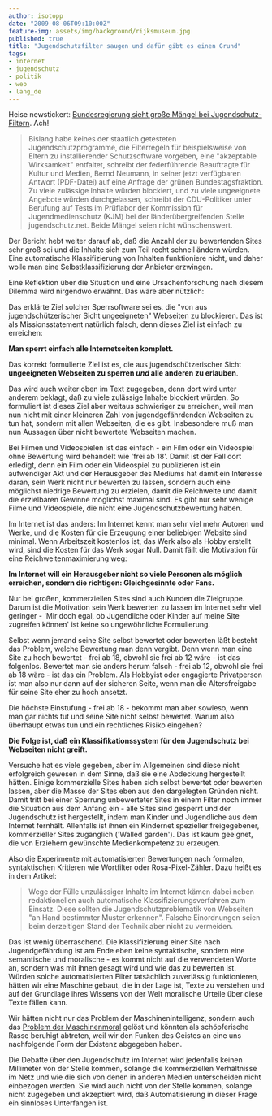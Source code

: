 ```yaml
---
author: isotopp
date: "2009-08-06T09:10:00Z"
feature-img: assets/img/background/rijksmuseum.jpg
published: true
title: "Jugendschutzfilter saugen und dafür gibt es einen Grund"
tags:
- internet
- jugendschutz
- politik
- web
- lang_de
---
```


Heise newstickert: 
[Bundesregierung sieht große Mängel bei
Jugendschutz-Filtern](http://www.heise.de/newsticker/Bundesregierung-sieht-grosse-Maengel-bei-Jugendschutz-Filtern--/meldung/143110).
Ach!

> Bislang habe keines der staatlich getesteten Jugendschutzprogramme, die
> Filterregeln für beispielsweise von Eltern zu installierender
> Schutzsoftware vorgeben, eine "akzeptable Wirksamkeit" entfaltet, schreibt
> der federführende Beauftragte für Kultur und Medien, Bernd Neumann, in
> seiner jetzt verfügbaren Antwort (PDF-Datei) auf eine Anfrage der grünen
> Bundestagsfraktion. Zu viele zulässige Inhalte würden blockiert, und zu
> viele ungeeignete Angebote würden durchgelassen, schreibt der
> CDU-Politiker unter Berufung auf Tests im Prüflabor der Kommission für
> Jugendmedienschutz (KJM) bei der länderübergreifenden Stelle
> jugendschutz.net. Beide Mängel seien nicht wünschenswert.

Der Bericht hebt weiter darauf ab, daß die Anzahl der zu bewertenden Sites
sehr groß sei und die Inhalte sich zum Teil recht schnell ändern würden.
Eine automatische Klassifizierung von Inhalten funktioniere nicht, und daher
wolle man eine Selbstklassifizierung der Anbieter erzwingen.

Eine Reflektion über die Situation und eine Ursachenforschung nach diesem
Dilemma wird nirgendwo erwähnt. Das wäre aber nützlich:

Das erklärte Ziel solcher Sperrsoftware sei es, die "von aus
jugendschützerischer Sicht ungeeigneten" Webseiten zu blockieren. Das ist
als Missionsstatement natürlich falsch, denn dieses Ziel ist einfach zu
erreichen: 

**Man sperrt einfach alle Internetseiten komplett.**

Das korrekt formulierte Ziel ist es, die aus jugendschützerischer Sicht
**ungeeigneten Webseiten zu sperren _und_ alle anderen zu erlauben**.

Das wird auch weiter oben im Text zugegeben, denn dort wird unter anderem
beklagt, daß zu viele zulässige Inhalte blockiert würden. So formuliert ist
dieses Ziel aber weitaus schwieriger zu erreichen, weil man nun nicht mit
einer kleineren Zahl von jugendgefährdenden Webseiten zu tun hat, sondern
mit allen Webseiten, die es gibt. Insbesondere muß man nun Aussagen über
nicht bewertete Webseiten machen.

Bei Filmen und Videospielen ist das einfach - ein Film oder ein Videospiel
ohne Bewertung wird behandelt wie 'frei ab 18'. Damit ist der Fall dort
erledigt, denn ein Film oder ein Videospiel zu publizieren ist ein
aufwendiger Akt und der Herausgeber des Mediums hat damit ein Interesse
daran, sein Werk nicht nur bewerten zu lassen, sondern auch eine möglichst
niedrige Bewertung zu erzielen, damit die Reichweite und damit die
erzielbaren Gewinne möglichst maximal sind. Es gibt nur sehr wenige Filme
und Videospiele, die nicht eine Jugendschutzbewertung haben.

Im Internet ist das anders: Im Internet kennt man sehr viel mehr Autoren und
Werke, und die Kosten für die Erzeugung einer beliebigen Website sind
minimal. Wenn Arbeitszeit kostenlos ist, das Werk also als Hobby erstellt
wird, sind die Kosten für das Werk sogar Null. Damit fällt die Motivation
für eine Reichweitenmaximierung weg:

**Im Internet will ein Herausgeber nicht so viele Personen als möglich
erreichen, sondern die richtigen: Gleichgesinnte oder Fans.**

Nur bei großen, kommerziellen Sites sind auch Kunden die Zielgruppe. Darum
ist die Motivation sein Werk bewerten zu lassen im Internet sehr viel
geringer - 'Mir doch egal, ob Jugendliche oder Kinder auf meine Site
zugreifen können' ist keine so ungewöhnliche Formulierung.

Selbst wenn jemand seine Site selbst bewertet oder bewerten läßt besteht das
Problem, welche Bewertung man denn vergibt. Denn wenn man eine Site zu hoch
bewertet - frei ab 18, obwohl sie frei ab 12 wäre - ist das folgenlos.
Bewertet man sie anders herum falsch - frei ab 12, obwohl sie frei ab 18
wäre - ist das ein Problem. Als Hobbyist oder engagierte Privatperson ist
man also nur dann auf der sicheren Seite, wenn man die Altersfreigabe für
seine Site eher zu hoch ansetzt.

Die höchste Einstufung - frei ab 18 - bekommt man aber sowieso, wenn man gar
nichts tut und seine Site nicht selbst bewertet. Warum also überhaupt etwas
tun und ein rechtliches Risiko eingehen?

**Die Folge ist, daß ein Klassifikationssystem für den Jugendschutz bei
Webseiten nicht greift.**

Versuche hat es viele gegeben, aber im Allgemeinen sind diese nicht
erfolgreich gewesen in dem Sinne, daß sie eine Abdeckung hergestellt hätten.
Einige kommerzielle Sites haben sich selbst bewertet oder bewerten lassen,
aber die Masse der Sites eben aus den dargelegten Gründen nicht. Damit tritt
bei einer Sperrung unbewerteter Sites in einem Filter noch immer die
Situation aus dem Anfang ein - alle Sites sind gesperrt und der Jugendschutz
ist hergestellt, indem man Kinder und Jugendliche aus dem Internet fernhält.
Allenfalls ist ihnen ein Kindernet spezieller freigegebener, kommerzieller
Sites zugänglich ('Walled garden'). Das ist kaum geeignet, die von Erziehern
gewünschte Medienkompetenz zu erzeugen.

Also die Experimente mit automatisierten Bewertungen nach formalen,
syntaktischen Kritieren wie Wortfilter oder Rosa-Pixel-Zähler. Dazu heißt es
in dem Artikel:

> Wege der Fülle unzulässiger Inhalte im Internet kämen dabei neben
> redaktionellen auch automatische Klassifizierungsverfahren zum Einsatz.
> Diese sollten die Jugendschutzproblematik von Webseiten "an Hand
> bestimmter Muster erkennen". Falsche Einordnungen seien beim derzeitigen
> Stand der Technik aber nicht zu vermeiden.

Das ist wenig überraschend. Die Klassifizierung einer Site nach
Jugendgefährdung ist am Ende eben keine syntaktische, sondern eine
semantische und moralische - es kommt nicht auf die verwendeten Worte an,
sondern was mit ihnen gesagt wird und wie das zu bewerten ist. Würden solche
automatisierten Filter tatsächlich zuverlässig funktionieren, hätten wir
eine Maschine gebaut, die in der Lage ist, Texte zu verstehen und auf der
Grundlage ihres Wissens von der Welt moralische Urteile über diese Texte
fällen kann. 

Wir hätten nicht nur das Problem der Maschinenintelligenz, sondern auch das
[Problem der Maschinenmoral](http://blog.fefe.de/?ts=b486a79a) gelöst und
könnten als schöpferische Rasse beruhigt abtreten, weil wir den Funken des
Geistes an eine uns nachfolgende Form der Existenz abgegeben haben.

Die Debatte über den Jugendschutz im Internet wird jedenfalls keinen
Millimeter von der Stelle kommen, solange die kommerziellen Verhältnisse im
Netz und wie die sich von denen in anderen Medien unterscheiden nicht
einbezogen werden. Sie wird auch nicht von der Stelle kommen, solange nicht
zugegeben und akzeptiert wird, daß Automatisierung in dieser Frage ein
sinnloses Unterfangen ist.
